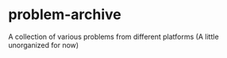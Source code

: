 # problem-archive
A collection of various problems from different platforms (A little unorganized for now)
